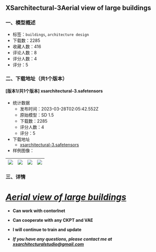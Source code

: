 ## XSarchitectural-3Aerial view of large buildings
### 一、模型概述

- 标签：`buildings`, `architecture design`
- 下载数：2285
- 收藏人数：416
- 评论人数：8
- 评分人数：4
- 评分：5

### 二、下载地址（共1个版本）

#### [版本1/共1个版本] xsarchitectural-3.safetensors

- 统计数据
  - 发布时间：2023-03-28T02:05:42.552Z
  - 原始模型：SD 1.5
  - 下载数：2285
  - 评分人数：4
  - 评分：5
- 下载地址
  - [xsarchitectural-3.safetensors](https://civitai.com/api/download/models/30388)
- 样例图像：

| <img src="https://image.civitai.com/xG1nkqKTMzGDvpLrqFT7WA/3a53caf1-4722-45f2-5405-d3f8094c9300/width=450/345163.jpeg" /> | <img src="https://image.civitai.com/xG1nkqKTMzGDvpLrqFT7WA/d7bbdc41-3b90-45e0-a84b-2f845ac8f300/width=450/345159.jpeg" /> | <img src="https://image.civitai.com/xG1nkqKTMzGDvpLrqFT7WA/4957e3b9-b728-4880-4d41-daa2ef113800/width=450/345157.jpeg" /> | <img src="https://image.civitai.com/xG1nkqKTMzGDvpLrqFT7WA/bfe8b2c0-7f07-4697-07aa-cabba9aabc00/width=450/345165.jpeg" /> |
| ---- | ---- | ---- | ---- |


### 三、详情
<h1><strong><em><u>Aerial view of large buildings</u></em></strong></h1><ul><li><p><strong>Can work with contorlnet</strong></p></li><li><p><strong>Can cooperate with any CKPT and VAE</strong></p></li><li><p><strong>I will continue to train and update</strong></p></li><li><p><strong><em>If you have any questions, please contact me at </em></strong><a target="_blank" rel="ugc" href="mailto:xsarchitecturalstudio@gmail.com"><strong><em><u>xsarchitecturalstudio@gmail.com</u></em></strong></a></p></li></ul>